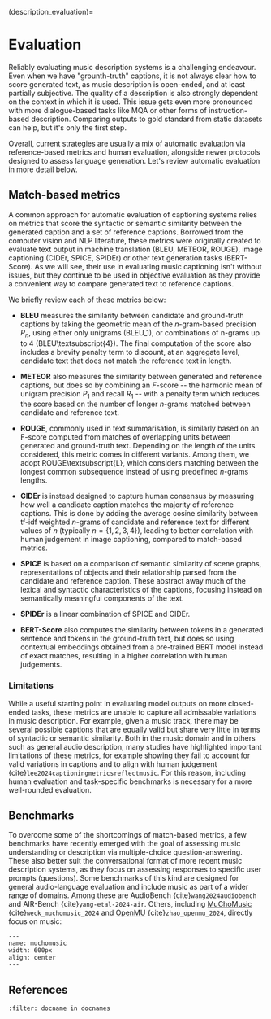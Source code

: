 (description_evaluation)=
# Evaluation
Reliably evaluating music description systems is a challenging endeavour. Even when we have "grounth-truth" captions, it is not always clear how to score generated text, as music description is open-ended, and at least partially subjective. The quality of a description is also strongly dependent on the context in which it is used. This issue gets even more pronounced with more dialogue-based tasks like MQA or other forms of instruction-based description.
Comparing outputs to gold standard from static datasets can help, but it's only the first step.

Overall, current strategies are usually a mix of automatic evaluation via reference-based metrics and human evaluation, alongside newer protocols designed to assess language generation. Let's review automatic evaluation in more detail below.

## Match-based metrics
A common approach for automatic evaluation of captioning systems relies on metrics that score the syntactic or semantic similarity between the generated caption and a set of reference captions. Borrowed from the computer vision and NLP literature, these metrics were originally created to evaluate text output in machine translation (BLEU, METEOR, ROUGE), image captioning (CIDEr, SPICE, SPIDEr) or other text generation tasks (BERT-Score). As we will see, their use in evaluating music captioning isn't without issues, but they continue to be used in objective evaluation as they provide a convenient way to compare generated text to reference captions.

We briefly review each of these metrics below:

* **BLEU** measures the similarity between candidate and ground-truth captions by taking the geometric mean of the $n$-gram-based precision $P_n$, using either only unigrams (BLEU_1), or combinations of n-grams up to 4 (BLEU\textsubscript{4}). The final computation of the score also includes a brevity penalty term to discount, at an aggregate level, candidate text that does not match the reference text in length.

* **METEOR** also measures the similarity between generated and reference captions, but does so by combining an $F$-score -- the harmonic mean of unigram precision $P_1$ and recall $R_1$ -- with a penalty term which reduces the score based on the number of longer $n$-grams matched between candidate and reference text.

* **ROUGE**, commonly used in text summarisation, is similarly based on an F-score computed from matches of overlapping units between generated and ground-truth text. Depending on the length of the units considered, this metric comes in different variants. Among them, we adopt ROUGE\textsubscript{L}, which considers matching between the longest common subsequence instead of using predefined $n$-grams lengths.

* **CIDEr** is instead designed to capture human consensus by measuring how well a candidate caption matches the majority of reference captions. This is done by adding the average cosine similarity between tf-idf weighted $n$-grams of candidate and reference text for different values of $n$ (typically $n=\{1, 2, 3, 4\}$), leading to better correlation with human judgement in image captioning, compared to match-based metrics. 
    
* **SPICE** is based on a comparison of semantic similarity of scene graphs, representations of objects and their relationship parsed from the candidate and reference caption. These abstract away much of the lexical and syntactic characteristics of the captions, focusing instead on semantically meaningful components of the text. 

* **SPIDEr** is a linear combination of SPICE and CIDEr.

* **BERT-Score** also computes the similarity between tokens in a generated sentence and tokens in the ground-truth text, but does so using contextual embeddings obtained from a pre-trained BERT model instead of exact matches, resulting in a higher correlation with human judgements.

### Limitations
While a useful starting point in evaluating model outputs on more closed-ended tasks, these metrics are unable to capture all admissable variations in music description. For example, given a music track, there may be several possible captions that are equally valid but share very little in terms of syntactic or semantic similarity. Both in the music domain and in others such as general audio description, many studies have highlighted important limitations of these metrics, for example showing they fail to account for valid variations in captions and to align with human judgement {cite}`lee2024captioningmetricsreflectmusic`. For this reason, including human evaluation and task-specific benchmarks is necessary for a more well-rounded evaluation.

## Benchmarks
To overcome some of the shortcomings of match-based metrics, a few benchmarks have recently emerged with the goal of assessing music understanding or description via multiple-choice question-answering. These also better suit the conversational format of more recent music description systems, as they focus on assessing responses to specific user prompts (questions). Some benchmarks of this kind are designed for general audio-language evaluation and include music as part of a wider range of domains. Among these are AudioBench {cite}`wang2024audiobench` and AIR-Bench {cite}`yang-etal-2024-air`. Others, including [MuChoMusic](https://mulab-mir.github.io/muchomusic/) {cite}`weck_muchomusic_2024` and [OpenMU](https://mzhaojp22.github.io/open_music_understanding/) {cite}`zhao_openmu_2024`, directly focus on music:

```{figure} ./img/muchomusic.png
---
name: muchomusic
width: 600px
align: center
---

```

## References

```{bibliography}
:filter: docname in docnames
```
